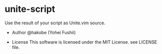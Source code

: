 unite-script
============

Use the result of your script as Unite.vim source.

* Author
@hakobe (Yohei Fushii)

* License
This software is licensed under the MIT License. see LICENSE file.
